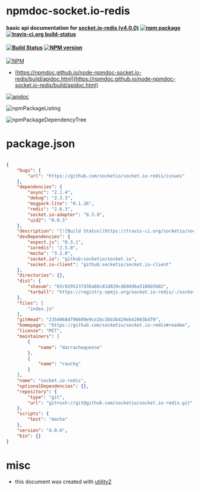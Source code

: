 # npmdoc-socket.io-redis

#### basic api documentation for  [socket.io-redis (v4.0.0)](https://github.com/socketio/socket.io-redis#readme)  [![npm package](https://img.shields.io/npm/v/npmdoc-socket.io-redis.svg?style=flat-square)](https://www.npmjs.org/package/npmdoc-socket.io-redis) [![travis-ci.org build-status](https://api.travis-ci.org/npmdoc/node-npmdoc-socket.io-redis.svg)](https://travis-ci.org/npmdoc/node-npmdoc-socket.io-redis)

#### [![Build Status](https://travis-ci.org/socketio/socket.io-redis.svg?branch=master)](https://travis-ci.org/socketio/socket.io-redis) [![NPM version](https://badge.fury.io/js/socket.io-redis.svg)](http://badge.fury.io/js/socket.io-redis)

[![NPM](https://nodei.co/npm/socket.io-redis.png?downloads=true&downloadRank=true&stars=true)](https://www.npmjs.com/package/socket.io-redis)

- [https://npmdoc.github.io/node-npmdoc-socket.io-redis/build/apidoc.html](https://npmdoc.github.io/node-npmdoc-socket.io-redis/build/apidoc.html)

[![apidoc](https://npmdoc.github.io/node-npmdoc-socket.io-redis/build/screenCapture.buildCi.browser.%252Ftmp%252Fbuild%252Fapidoc.html.png)](https://npmdoc.github.io/node-npmdoc-socket.io-redis/build/apidoc.html)

![npmPackageListing](https://npmdoc.github.io/node-npmdoc-socket.io-redis/build/screenCapture.npmPackageListing.svg)

![npmPackageDependencyTree](https://npmdoc.github.io/node-npmdoc-socket.io-redis/build/screenCapture.npmPackageDependencyTree.svg)



# package.json

```json

{
    "bugs": {
        "url": "https://github.com/socketio/socket.io-redis/issues"
    },
    "dependencies": {
        "async": "2.1.4",
        "debug": "2.3.3",
        "msgpack-lite": "0.1.26",
        "redis": "2.6.3",
        "socket.io-adapter": "0.5.0",
        "uid2": "0.0.3"
    },
    "description": "[![Build Status](https://travis-ci.org/socketio/socket.io-redis.svg?branch=master)](https://travis-ci.org/socketio/socket.io-redis) [![NPM version](https://badge.fury.io/js/socket.io-redis.svg)](http://badge.fury.io/js/socket.io-redis)",
    "devDependencies": {
        "expect.js": "0.3.1",
        "ioredis": "2.5.0",
        "mocha": "3.2.0",
        "socket.io": "github:socketio/socket.io",
        "socket.io-client": "github:socketio/socket.io-client"
    },
    "directories": {},
    "dist": {
        "shasum": "65c9295237d36a66c81d829cdb9dd6a5186b5b02",
        "tarball": "https://registry.npmjs.org/socket.io-redis/-/socket.io-redis-4.0.0.tgz"
    },
    "files": [
        "index.js"
    ],
    "gitHead": "2354068d796609e9ce2bc3bb3b429eb42803bd70",
    "homepage": "https://github.com/socketio/socket.io-redis#readme",
    "license": "MIT",
    "maintainers": [
        {
            "name": "darrachequesne"
        },
        {
            "name": "rauchg"
        }
    ],
    "name": "socket.io-redis",
    "optionalDependencies": {},
    "repository": {
        "type": "git",
        "url": "git+ssh://git@github.com/socketio/socket.io-redis.git"
    },
    "scripts": {
        "test": "mocha"
    },
    "version": "4.0.0",
    "bin": {}
}
```



# misc
- this document was created with [utility2](https://github.com/kaizhu256/node-utility2)
